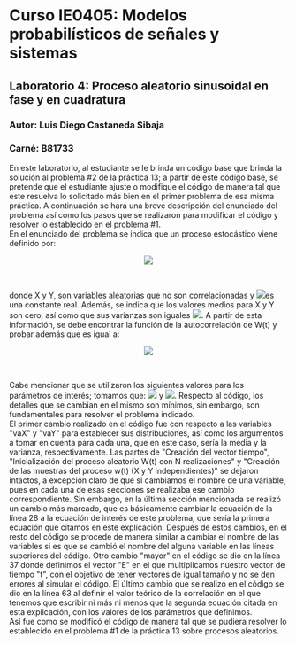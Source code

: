 # Curso IE0405: Modelos probabilísticos de señales y sistemas
## Laboratorio 4: Proceso aleatorio sinusoidal en fase y en cuadratura 
### Autor: Luis Diego Castaneda Sibaja
### Carné: B81733

  En este laboratorio, al estudiante se le brinda un código base que brinda la solución al problema #2 de la práctica 13; a partir de este código base, se pretende que el estudiante ajuste o modifique el código de manera tal que este resuelva lo solicitado más bien en el primer problema de esa misma práctica. A continuación se hará una breve descripción del enunciado del problema así como los pasos que se realizaron para modificar el código y resolver lo establecido en el problema #1. <br/>
  En el enunciado del problema se indica que un proceso estocástico viene definido por: 
  
  <p align="center">
    <img src="https://render.githubusercontent.com/render/math?math=W(t) = Xcos(\omega_{0}t) %2B Ysin(\omega_{0}t)">
  </p> <br/>
  
  donde X y Y, son variables aleatorias que no son correlacionadas y <img src="https://render.githubusercontent.com/render/math?math=\omega_{0}">es una constante real. Además, se indica que los valores medios para X y Y son cero, así como que sus varianzas son iguales <img src="https://render.githubusercontent.com/render/math?math=\sigma_{X}^2 = \sigma_{Y}^2 = \sigma^2">. A partir de esta información, se debe encontrar la función de la autocorrelación de W(t) y probar además que es igual a: <br/>
  
  <p align="center">
    <img src="https://render.githubusercontent.com/render/math?math=R_{ww} = \sigma^2cos(\omega_{0}\tau)"> 
  </p> <br/>
  
  Cabe mencionar que se utilizaron los siguientes valores para los parámetros de interés; tomamos que: <img src="https://render.githubusercontent.com/render/math?math=\omega_{0} = 5"> y <img src="https://render.githubusercontent.com/render/math?math=\sigma = 10">. Respecto al código, los detalles que se cambian en el mismo son mínimos, sin embargo, son fundamentales para resolver el problema indicado. <br/>
  El primer cambio realizado en el código fue con respecto a las variables "vaX" y  "vaY" para establecer sus distribuciones, así como los argumentos a tomar en cuenta para cada una, que en este caso, sería la media y la varianza, respectivamente. Las partes de "Creación del vector tiempo", "Inicialización del proceso aleatorio W(t) con N realizaciones" y "Creación de las muestras del proceso w(t) (X y Y independientes)" se dejaron intactos, a excepción claro de que si cambiamos el nombre de una variable, pues en cada una de esas secciones se realizaba ese cambio correspondiente. Sin embargo, en la última sección mencionada se realizó un cambio más marcado, que es básicamente cambiar la ecuación de la línea 28 a la ecuación de interés de este problema, que sería la primera ecuación que citamos en este explicación. Después de estos cambios, en el resto del código se procede de manera similar a cambiar el nombre de las variables si es que se cambió el nombre del alguna variable en las líneas superiores del código. Otro cambio "mayor" en el código se dio en la línea 37 donde definimos el vector "E" en el que multiplicamos nuestro vector de tiempo "t", con el objetivo de tener vectores de igual tamaño y no se den errores al simular el código. El último cambio que se realizó en el código se dio en la línea 63 al definir el valor teórico de la correlación en el que tenemos que escribir ni más ni menos que la segunda ecuación citada en esta explicación, con los valores de los parámetros que definimos. <br/>
  Así fue como se modificó el código de manera tal que se pudiera resolver lo establecido en el problema #1 de la práctica 13 sobre procesos aleatorios.
